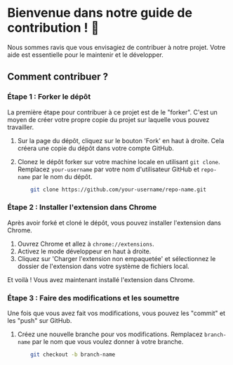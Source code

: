 # Bienvenue dans notre guide de contribution ! 🎉

Nous sommes ravis que vous envisagiez de contribuer à notre projet. Votre aide est essentielle pour le maintenir et le développer.

## Comment contribuer ?

### Étape 1 : Forker le dépôt

La première étape pour contribuer à ce projet est de le "forker". C'est un moyen de créer votre propre copie du projet sur laquelle vous pouvez travailler.

1. Sur la page du dépôt, cliquez sur le bouton 'Fork' en haut à droite. Cela créera une copie du dépôt dans votre compte GitHub.
2. Clonez le dépôt forker sur votre machine locale en utilisant `git clone`. Remplacez `your-username` par votre nom d'utilisateur GitHub et `repo-name` par le nom du dépôt.

    ```bash
        git clone https://github.com/your-username/repo-name.git
    ```

### Étape 2 : Installer l'extension dans Chrome

Après avoir forké et cloné le dépôt, vous pouvez installer l'extension dans Chrome.

1. Ouvrez Chrome et allez à `chrome://extensions`.
2. Activez le mode développeur en haut à droite.
3. Cliquez sur 'Charger l'extension non empaquetée' et sélectionnez le dossier de l'extension dans votre système de fichiers local.

Et voilà ! Vous avez maintenant installé l'extension dans Chrome.

### Étape 3 : Faire des modifications et les soumettre

Une fois que vous avez fait vos modifications, vous pouvez les "commit" et les "push" sur GitHub.

1. Créez une nouvelle branche pour vos modifications. Remplacez `branch-name` par le nom que vous voulez donner à votre branche.

    ```bash
        git checkout -b branch-name
    ```